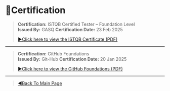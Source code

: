 # 📜Certification

> **Certification:** ISTQB Certified Tester – Foundation Level  
> **Issued By:** GASQ
> **Certification Date:** 23 Feb 2025
>
> [▶Click here to view the ISTQB Certificate (PDF)](certificates/ISTQB%20Certified%20Tester%20–%20Foundation%20Level.pdf)

---

> **Certification:** GitHub Foundations  
> **Issued By:** Git-Hub
> **Certification Date:** 20 Jan 2025
> 
> [▶Click here to view the GitHub Foundations (PDF)](certificates/GitHub-Foundations.pdf)

---

>[◀Back To Main Page](README.md)
